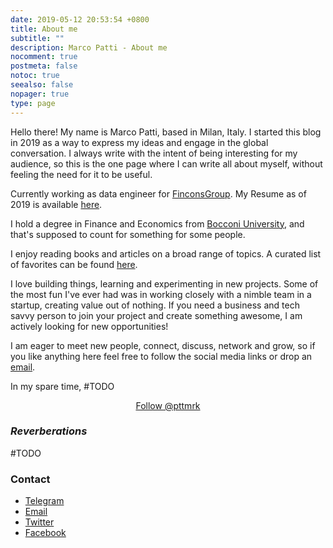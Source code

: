 ```yaml
---
date: 2019-05-12 20:53:54 +0800
title: About me
subtitle: ""
description: Marco Patti - About me
nocomment: true
postmeta: false
notoc: true
seealso: false
nopager: true
type: page
---
```


Hello there! My name is Marco Patti, based in Milan, Italy.
I started this blog in 2019 as a way to express my ideas and engage in the global conversation. I always write with the intent of being interesting for my audience, so this is the one page where I can write all about myself, without feeling the need for it to be useful.

<i class="fa fa-briefcase about-icon fa-fw"></i> 
 Currently working as data engineer for [FinconsGroup](http://www.finconsgroup.com/). My Resume as of 2019 is available [here](/cv.md). 

<i class="fa fa-graduation-cap about-icon fa-fw"></i>
 I hold a degree in Finance and Economics from [Bocconi University](http://unibocconi.it), and that's supposed to count for something for some people.

<i class="fa fa-book about-icon fa-fw"></i> 
 I enjoy reading books and articles on a broad range of topics. A curated list of favorites can be found [here](/books).

<i class="fa fa-code about-icon fa-fw"></i> 
 I love building things, learning and experimenting in new projects. Some of the most fun I've ever had was in working closely with a nimble team in a startup, creating value out of nothing. If you need a business and tech savvy person to join your project and create something awesome, I am actively looking for new opportunities! 

<i class="fa fa-envelope about-icon fa-fw"></i>
 I am eager to meet new people, connect, discuss, network and grow, so if you like anything here feel free to follow the social media links or drop an [email](<mailto:email@example.com>).

<i class="fa fa-heart about-icon fa-fw"></i>
In my spare time, #TODO

<center>
 <a href="https://twitter.com/pttmrk" class="twitter-follow-button" data-size="large" data-show-count="false"> Follow @pttmrk</a>
	<script async src="//platform.twitter.com/widgets.js" charset="utf-8"></script>
</center>

### *Reverberations*
#TODO

### Contact

* [Telegram](https://t.me/mkrco)
* [Email](<mailto:pattimrk@gmail.com>)
* [Twitter](https://twitter.com/pttmrk)
* [Facebook](https://facebook.com/pttmrk)
